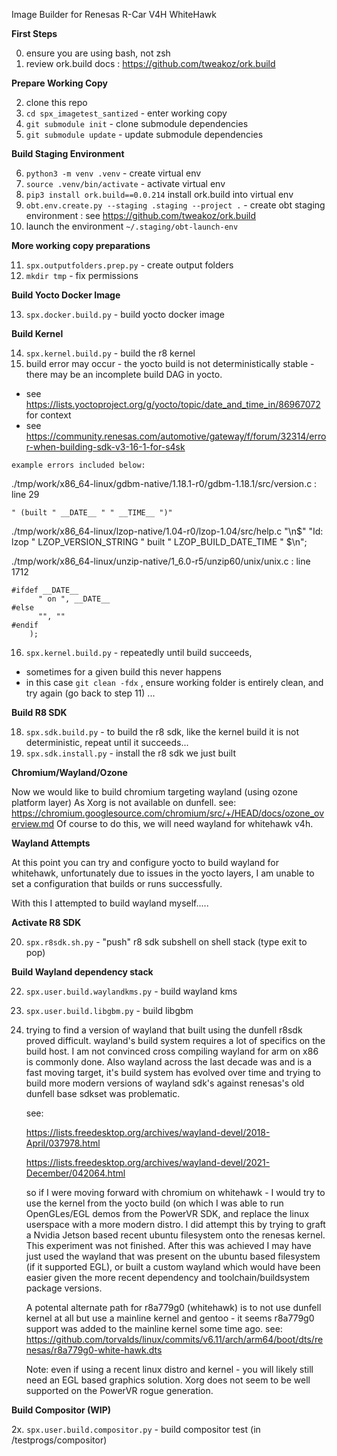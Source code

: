 Image Builder for Renesas R-Car V4H WhiteHawk 

**First Steps**

0. ensure you are using bash, not zsh
1. review ork.build docs : https://github.com/tweakoz/ork.build

**Prepare Working Copy**

2. clone this repo
3. ```cd spx_imagetest_santized``` - enter working copy
4. ```git submodule init``` - clone submodule dependencies
5. ```git submodule update``` - update submodule dependencies

**Build Staging Environment**

6. ```python3 -m venv .venv``` - create virtual env 
7. ```source .venv/bin/activate``` - activate virtual env 
8. ```pip3 install ork.build==0.0.214``` install ork.build into virtual env
9. ```obt.env.create.py --staging .staging --project .``` - create obt staging environment : see https://github.com/tweakoz/ork.build
10. launch the environment ```~/.staging/obt-launch-env```

**More working copy preparations**

11. ```spx.outputfolders.prep.py``` - create output folders
12. ```mkdir tmp``` - fix permissions

**Build Yocto Docker Image**

13. ```spx.docker.build.py``` - build yocto docker image

**Build Kernel**

14. ```spx.kernel.build.py``` - build the r8 kernel
15. build error may occur - the yocto build is not deterministically stable - there may be an incomplete build DAG in yocto.
   - see https://lists.yoctoproject.org/g/yocto/topic/date_and_time_in/86967072 for context
   - see https://community.renesas.com/automotive/gateway/f/forum/32314/error-when-building-sdk-v3-16-1-for-s4sk

    example errors included below:
   
   ./tmp/work/x86_64-linux/gdbm-native/1.18.1-r0/gdbm-1.18.1/src/version.c : line 29 

```
" (built " __DATE__ " " __TIME__ ")"
```

./tmp/work/x86_64-linux/lzop-native/1.04-r0/lzop-1.04/src/help.c
"\n$" "Id: lzop " LZOP_VERSION_STRING " built " LZOP_BUILD_DATE_TIME " $\n";

./tmp/work/x86_64-linux/unzip-native/1_6.0-r5/unzip60/unix/unix.c : line 1712

```
#ifdef __DATE__
      " on ", __DATE__
#else
      "", ""
#endif
    );
``` 

16. ```spx.kernel.build.py``` - repeatedly until build succeeds,
                              
- sometimes for a given build this never happens
- in this case ```git clean -fdx``` , ensure working folder is entirely clean, and try again (go back to step 11) ...

**Build R8 SDK**

18. ```spx.sdk.build.py``` - to build the r8 sdk, like the kernel build it is not deterministic, repeat until it succeeds...
19. ```spx.sdk.install.py``` - install the r8 sdk we just built

**Chromium/Wayland/Ozone**

Now we would like to build chromium targeting wayland (using ozone platform layer)
As Xorg is not available on dunfell.
see: https://chromium.googlesource.com/chromium/src/+/HEAD/docs/ozone_overview.md
Of course to do this, we will need wayland for whitehawk v4h.

**Wayland Attempts**

At this point you can try and configure yocto to build wayland for whitehawk, 
 unfortunately due to issues in the yocto layers, I am unable to set a configuration 
 that builds or runs successfully. 

With this I attempted to build wayland myself.....
   
**Activate R8 SDK**

20. ```spx.r8sdk.sh.py``` - "push" r8 sdk subshell on shell stack (type exit to pop)

**Build Wayland dependency stack**

22. ```spx.user.build.waylandkms.py``` - build wayland kms
23. ```spx.user.build.libgbm.py``` - build libgbm
24. trying to find a version of wayland that built using the dunfell r8sdk proved difficult.
    wayland's build system requires a lot of specifics on the build host. I am not
    convinced cross compiling wayland for arm on x86 is commonly done. Also wayland
    across the last decade was and is a fast moving target, it's build system has
    evolved over time and trying to build more modern versions of wayland sdk's against
    renesas's old dunfell base sdkset was problematic.

    see: 

    https://lists.freedesktop.org/archives/wayland-devel/2018-April/037978.html

    https://lists.freedesktop.org/archives/wayland-devel/2021-December/042064.html

    so if I were moving forward with chromium on whitehawk - I would try to use the kernel
    from the yocto build (on which I was able to run OpenGLes/EGL demos from the PowerVR SDK, and
    replace the linux userspace with a more modern distro. I did attempt this by trying to graft a Nvidia
    Jetson based recent ubuntu filesystem onto the renesas kernel. This experiment was not finished.
    After this was achieved I may have just used the wayland that was present on the ubuntu based
    filesystem (if it supported EGL), or built a custom wayland which would have been easier given
    the more recent dependency and toolchain/buildsystem package versions.

    A potental alternate path for r8a779g0 (whitehawk) is to not use dunfell kernel at all but use a
    mainline kernel and gentoo - it seems r8a779g0 support was added to the mainline kernel some time ago.
    see: https://github.com/torvalds/linux/commits/v6.11/arch/arm64/boot/dts/renesas/r8a779g0-white-hawk.dts
    
    Note: even if using a recent linux distro and kernel - you will likely still need an EGL based graphics solution. 
     Xorg does not seem to be well supported on the PowerVR rogue generation.
    
**Build Compositor (WIP)**

2x. ```spx.user.build.compositor.py``` - build compositor test (in <repo>/testprogs/compositor)
